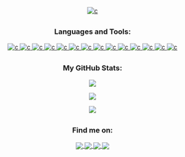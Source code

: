 <p align="center">  
  <a href="#" target="_blank"> <img src="https://readme-typing-svg.herokuapp.com?font=Dancing+Script&color=%2374EE4B&size=45&center=true&vCenter=true&multiline=true&width=720&height=135&lines=Hello+there%2C+I%60m+Ruslan+Zahriadskyi;A+Frontend+Developer" alt="c"/> </a>
</p>

## <h3 align="center"> Languages and Tools:</h3> 

<p align="center">
  <a href="#" target="_blank"> <img src="https://img.shields.io/badge/css3-%231572B6.svg?style=for-the-badge&logo=css3&logoColor=white" alt="c"/> </a>
  <a href="#" target="_blank"> <img src="https://img.shields.io/badge/html5-%23E34F26.svg?style=for-the-badge&logo=html5&logoColor=white" alt="c"/> </a>
  <a href="#" target="_blank"> <img src="https://img.shields.io/badge/javascript-%23323330.svg?style=for-the-badge&logo=javascript&logoColor=%23F7DF1E" alt="c"/> </a>
  <a href="#" target="_blank"> <img src="https://img.shields.io/badge/bootstrap-%23563D7C.svg?style=for-the-badge&logo=bootstrap&logoColor=white" alt="c"/> </a>
  <a href="#" target="_blank"> <img src="https://img.shields.io/badge/MUI-%230081CB.svg?style=for-the-badge&logo=material-ui&logoColor=white" alt="c"/> </a>
  <a href="#" target="_blank"> <img src="https://img.shields.io/badge/react-%2320232a.svg?style=for-the-badge&logo=react&logoColor=%2361DAFB" alt="c"/> </a>
  <a href="#" target="_blank"> <img src="https://img.shields.io/badge/React_Router-CA4245?style=for-the-badge&logo=react-router&logoColor=white" alt="c"/> </a>
  <a href="#" target="_blank"> <img src="https://img.shields.io/badge/redux-%23593d88.svg?style=for-the-badge&logo=redux&logoColor=white" alt="c"/> </a>
  <a href="#" target="_blank"> <img src="https://img.shields.io/badge/webpack-%238DD6F9.svg?style=for-the-badge&logo=webpack&logoColor=black" alt="c"/> </a>
  <a href="#" target="_blank"> <img src="https://img.shields.io/badge/figma-%23F24E1E.svg?style=for-the-badge&logo=figma&logoColor=white" alt="c"/> </a>
  <a href="#" target="_blank"> <img src="https://img.shields.io/badge/Visual%20Studio%20Code-0078d7.svg?style=for-the-badge&logo=visual-studio-code&logoColor=white" alt="c"/> </a>
  <a href="#" target="_blank"> <img src="https://img.shields.io/badge/git-%23F05033.svg?style=for-the-badge&logo=git&logoColor=white" alt="c"/> </a>
  <a href="#" target="_blank"> <img src="https://img.shields.io/badge/SASS-hotpink.svg?style=for-the-badge&logo=SASS&logoColor=white" alt="c"/> </a>
  <a href="#" target="_blank"> <img src="https://img.shields.io/badge/typescript-%23007ACC.svg?style=for-the-badge&logo=typescript&logoColor=white" alt="c"/> </a>
</p>

## <h3 align="center">My GitHub Stats:</h3>

<p align="center">
<a href="#">
  <img align="center" src="https://github-readme-stats.vercel.app/api?username=RuslanZahriadskyi&card_height=100&theme=aura&show_icons=true&line_height=20&count_private=true" />
</a>
</p>

<p align="center">
<a href="#">
  <img align="center" src="https://github-readme-stats.vercel.app/api/top-langs/?username=RuslanZahriadskyi&theme=aura&layout=compact&card_width=445" />
</a>
</p>

<p align="center">
  <a href="#">
  <img align="center" src="http://github-readme-streak-stats.herokuapp.com?user=RuslanZahriadskyi&theme=shades-of-purple&hide_border=true&date_format=M%20j%5B%2C%20Y%5D" />
</a>
</p>

## <h3 align="center">Find me on:</h3>
<p align="center">
<a href="https://www.linkedin.com/in/ruslanzahriadskyi/">
  <img align="center" src="https://img.shields.io/badge/linkedin-%230077B5.svg?style=for-the-badge&logo=linkedin&logoColor=white" />
</a>
<a href="https://t.me/Inferus">
  <img align="center" src="https://img.shields.io/badge/Telegram-2CA5E0?style=for-the-badge&logo=telegram&logoColor=white" />
</a>
<a href="http://discord.com/users/Inferus#2444">
  <img align="center" src="https://img.shields.io/badge/%3CServer%3E-%237289DA.svg?style=for-the-badge&logo=discord&logoColor=white" />
</a>
  <a href="mailto:ruslan.zahriadskyi@gmail.com">
  <img align="center" src="https://img.shields.io/badge/Gmail-D14836?style=for-the-badge&logo=gmail&logoColor=white" />
</a>
</p>



